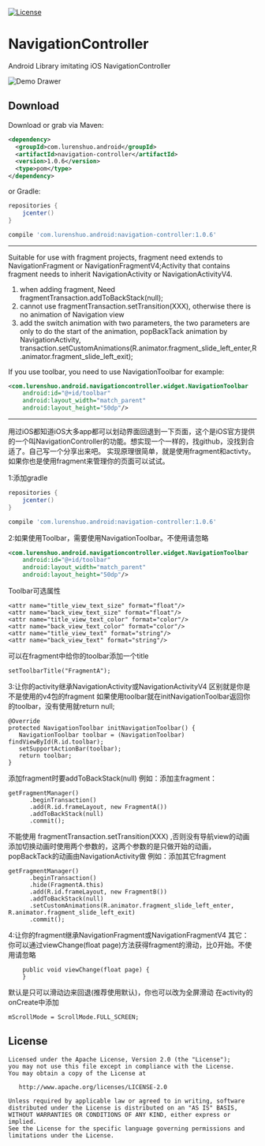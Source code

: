 [![License](https://img.shields.io/badge/license-Apache%202-green.svg)](https://www.apache.org/licenses/LICENSE-2.0)

# NavigationController
Android Library imitating iOS NavigationController

![Demo Drawer](https://raw.github.com/lidajun/NavigationController/master/art/test.gif)

Download
--------

Download or grab via Maven:
```xml
<dependency>
  <groupId>com.lurenshuo.android</groupId>
  <artifactId>navigation-controller</artifactId>
  <version>1.0.6</version>
  <type>pom</type>
</dependency>
```
or Gradle:
```groovy
repositories {
    jcenter()
}

compile 'com.lurenshuo.android:navigation-controller:1.0.6'
```

------------------------------------------------------------------------------
Suitable for use with fragment projects, fragment need extends to NavigationFragment or NavigationFragmentV4;Activity that contains fragment needs to inherit NavigationActivity or NavigationActivityV4.
1. when adding fragment, Need fragmentTransaction.addToBackStack(null); 
2. cannot use fragmentTransaction.setTransition(XXX), otherwise there is no animation of Navigation view 
3. add the switch animation with two parameters, the two parameters are only to do the start of the animation, popBackTack animation by NavigationActivity, transaction.setCustomAnimations(R.animator.fragment_slide_left_enter,R.animator.fragment_slide_left_exit);

If you use toolbar, you need to use NavigationToolbar for example:

```xml
<com.lurenshuo.android.navigationcontroller.widget.NavigationToolbar
    android:id="@+id/toolbar"
    android:layout_width="match_parent"
    android:layout_height="50dp"/>
```
--------------------------------------------------------------------------------

用过iOS都知道iOS大多app都可以划动界面回退到一下页面，这个是iOS官方提供的一个叫NavigationController的功能。想实现一个一样的，找github，没找到合适了。自己写一个分享出来吧。
    实现原理很简单，就是使用fragment和activty。如果你也是使用fragment来管理你的页面可以试试。

1:添加gradle
```groovy
repositories {
    jcenter()
}

compile 'com.lurenshuo.android:navigation-controller:1.0.6'
```
2:如果使用Toolbar，需要使用NavigationToolbar。不使用请忽略
```xml
<com.lurenshuo.android.navigationcontroller.widget.NavigationToolbar
    android:id="@+id/toolbar"
    android:layout_width="match_parent"
    android:layout_height="50dp"/>
```
  Toolbar可选属性
```
<attr name="title_view_text_size" format="float"/>
<attr name="back_view_text_size" format="float"/>
<attr name="title_view_text_color" format="color"/>
<attr name="back_view_text_color" format="color"/>
<attr name="title_view_text" format="string"/>
<attr name="back_view_text" format="string"/>
```
  可以在fragment中给你的toolbar添加一个title
```
setToolbarTitle("FragmentA");
```
3:让你的activity继承NavigationActivity或NavigationActivityV4
   区别就是你是不是使用的v4包的fragment
   如果使用toolbar就在initNavigationToolbar返回你的toolbar，没有使用就return null;
```
@Override
protected NavigationToolbar initNavigationToolbar() {
   NavigationToolbar toolbar = (NavigationToolbar) findViewById(R.id.toolbar);
   setSupportActionBar(toolbar);
   return toolbar;
}
```
添加fragment时要addToBackStack(null)
例如：添加主fragment：
```
getFragmentManager()
      .beginTransaction()
      .add(R.id.frameLayout, new FragmentA())
      .addToBackStack(null)
      .commit();
```
不能使用 fragmentTransaction.setTransition(XXX) ,否则没有导航view的动画
添加切换动画时使用两个参数的，这两个参数的是只做开始的动画，popBackTack的动画由NavigationActivity做 
例如：添加其它fragment
```
getFragmentManager()
      .beginTransaction()
      .hide(FragmentA.this)
      .add(R.id.frameLayout, new FragmentB())
      .addToBackStack(null)
      .setCustomAnimations(R.animator.fragment_slide_left_enter, R.animator.fragment_slide_left_exit)
      .commit();
```
4:让你的fragment继承NavigationFragment或NavigationFragmentV4
其它：
你可以通过viewChange(float page)方法获得fragment的滑动，比0开始。不使用请忽略
```
    public void viewChange(float page) {
    }
```
默认是只可以滑动边来回退(推荐使用默认)，你也可以改为全屏滑动
在activity的onCreate中添加
```
mScrollMode = ScrollMode.FULL_SCREEN;
```

License
-------

    Licensed under the Apache License, Version 2.0 (the "License");
    you may not use this file except in compliance with the License.
    You may obtain a copy of the License at

       http://www.apache.org/licenses/LICENSE-2.0

    Unless required by applicable law or agreed to in writing, software
    distributed under the License is distributed on an "AS IS" BASIS,
    WITHOUT WARRANTIES OR CONDITIONS OF ANY KIND, either express or implied.
    See the License for the specific language governing permissions and
    limitations under the License.
